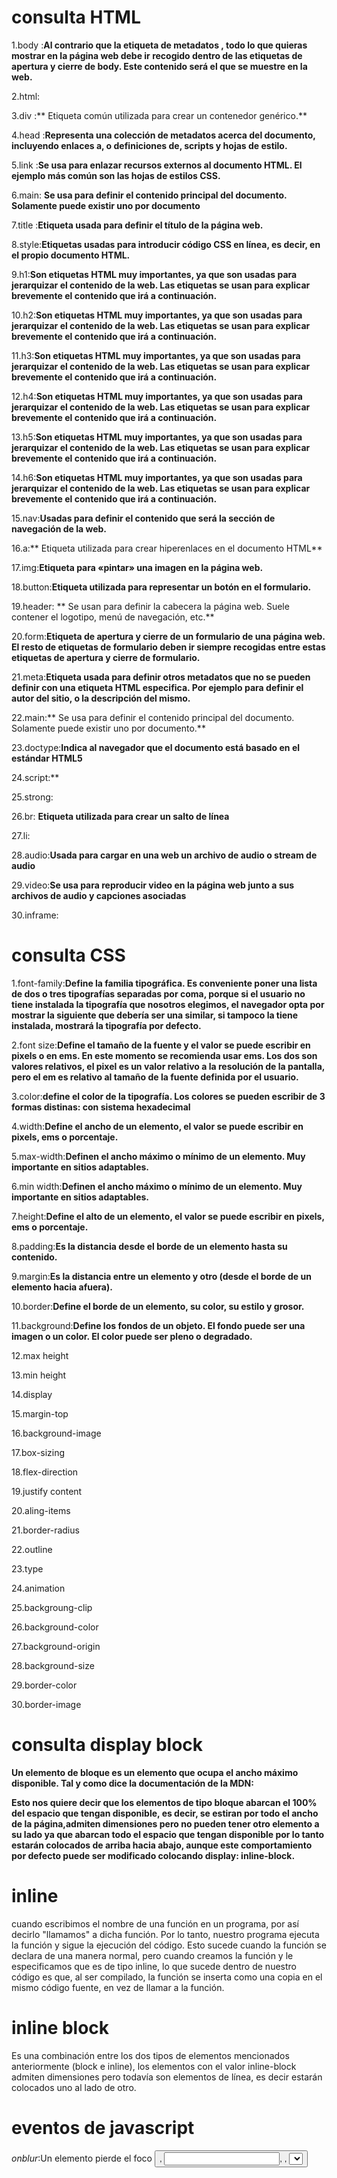 # consulta HTML

1.body :**Al contrario que la etiqueta de metadatos <head>, todo lo que quieras mostrar en la página web debe ir recogido dentro de las etiquetas de apertura y cierre de body. Este contenido será el que se muestre en la web.**

2.html:

3.div :** Etiqueta común utilizada para crear un contenedor genérico.**

4.head :**Representa una colección de metadatos acerca del documento, incluyendo enlaces a, o definiciones de, scripts y hojas de estilo.**

5.link :**Se usa para enlazar recursos externos al documento HTML. El ejemplo más común son las hojas de estilos CSS.**

6.main: **Se usa para definir el contenido principal del documento. Solamente puede existir uno por documento**

7.title :**Etiqueta usada para definir el título de la página web.**

8.style:**Etiquetas usadas para introducir código CSS en línea, es decir, en el propio documento HTML.**

9.h1:**Son etiquetas HTML muy importantes, ya que son usadas para jerarquizar el contenido de la web. Las etiquetas se usan para explicar brevemente el contenido que irá a continuación.**

10.h2:**Son etiquetas HTML muy importantes, ya que son usadas para jerarquizar el contenido de la web. Las etiquetas se usan para explicar brevemente el contenido que irá a continuación.**

11.h3:**Son etiquetas HTML muy importantes, ya que son usadas para jerarquizar el contenido de la web. Las etiquetas se usan para explicar brevemente el contenido que irá a continuación.**

12.h4:**Son etiquetas HTML muy importantes, ya que son usadas para jerarquizar el contenido de la web. Las etiquetas se usan para explicar brevemente el contenido que irá a continuación.**

13.h5:**Son etiquetas HTML muy importantes, ya que son usadas para jerarquizar el contenido de la web. Las etiquetas se usan para explicar brevemente el contenido que irá a continuación.**

14.h6:**Son etiquetas HTML muy importantes, ya que son usadas para jerarquizar el contenido de la web. Las etiquetas se usan para explicar brevemente el contenido que irá a continuación.**

15.nav:**Usadas para definir el contenido que será la sección de navegación de la web.**

16.a:** Etiqueta utilizada para crear hiperenlaces en el documento HTML**

17.img:**Etiqueta para «pintar» una imagen en la página web.**

18.button:**Etiqueta utilizada para representar un botón en el formulario.**

19.header: ** Se usan para definir la cabecera la página web. Suele contener el logotipo, menú de navegación, etc.**

20.form:**Etiqueta de apertura y cierre de un formulario de una página web. El resto de etiquetas de formulario deben ir siempre recogidas entre estas etiquetas de apertura y cierre de formulario.**

21.meta:**Etiqueta usada para definir otros metadatos que no se pueden definir con una etiqueta HTML especifica. Por ejemplo para definir el autor del sitio, o la descripción del mismo.**

22.main:** Se usa para definir el contenido principal del documento. Solamente puede existir uno por documento.**

23.doctype:**Indica al navegador que el documento está basado en el estándar HTML5**

24.script:**

25.strong:

26.br: **Etiqueta utilizada para crear un salto de línea**

27.li:

28.audio:**Usada para cargar en una web un archivo de audio o stream de audio**

29.video:**Se usa para reproducir video en la página web junto a sus archivos de audio y capciones asociadas**

30.inframe:

# consulta CSS

1.font-family:**Define la familia tipográfica. Es conveniente poner una lista de dos o tres tipografías separadas por coma, porque si el usuario no tiene instalada la tipografía que nosotros elegimos, el navegador opta por mostrar la siguiente que debería ser una similar, si tampoco la tiene instalada, mostrará la tipografía por defecto.**

2.font size:**Define el tamaño de la fuente y el valor se puede escribir en pixels o en ems. En este momento se recomienda usar ems. Los dos son valores relativos, el pixel es un valor relativo a la resolución de la pantalla, pero el em es relativo al tamaño de la fuente definida por el usuario.**

3.color:**define el color de la tipografía. Los colores se pueden escribir de 3 formas distinas: con sistema hexadecimal**

4.width:**Define el ancho de un elemento, el valor se puede escribir en pixels, ems o porcentaje.**

5.max-width:**Definen el ancho máximo o mínimo de un elemento. Muy importante en sitios adaptables.**

6.min width:**Definen el ancho máximo o mínimo de un elemento. Muy importante en sitios adaptables.**

7.height:**Define el alto de un elemento, el valor se puede escribir en pixels, ems o porcentaje.**

8.padding:**Es la distancia desde el borde de un elemento hasta su contenido.**

9.margin:**Es la distancia entre un elemento y otro (desde el borde de un elemento hacia afuera).**

10.border:**Define el borde de un elemento, su color, su estilo y grosor.**

11.background:**Define los fondos de un objeto. El fondo puede ser una imagen o un color. El color puede ser pleno o degradado.**

12.max height

13.min height

14.display

15.margin-top

16.background-image

17.box-sizing

18.flex-direction

19.justify content

20.aling-items

21.border-radius

22.outline

23.type

24.animation

25.backgroung-clip

26.background-color

27.background-origin

28.background-size

29.border-color

30.border-image

# consulta display block

**Un elemento de bloque es un elemento que ocupa el ancho máximo disponible. Tal y como dice la documentación de la MDN:**

**Esto nos quiere decir que los elementos de tipo bloque abarcan el 100% del espacio que tengan disponible,
es decir, se estiran por todo el ancho de la página,admiten dimensiones pero no pueden tener otro elemento a su lado ya que abarcan todo el espacio que tengan disponible por lo tanto estarán colocados de arriba hacia abajo, aunque este comportamiento por defecto puede ser modificado colocando display: inline-block.**


# inline
cuando escribimos el nombre de una función en un programa, por así decirlo "llamamos" a dicha función. Por lo tanto, nuestro programa ejecuta la función y sigue la ejecución del código. Esto sucede cuando la función se declara de una manera normal, pero cuando creamos la función y le especificamos que es de tipo inline, lo que sucede dentro de nuestro código es que, 
al ser compilado, la función se inserta como una copia en el mismo código fuente, en vez de llamar a la función.

# inline block
Es una combinación entre los dos tipos de elementos mencionados anteriormente (block e inline), los elementos con el valor inline-block admiten dimensiones pero todavía son elementos de línea, es decir estarán colocados uno al lado de otro.

# eventos de javascript
*onblur*:Un elemento pierde el foco	<button>, <input>, <label>, <select>, <textarea>, <body>

*onchange*:Un elemento ha sido modificado	<input>, <select>, <textarea>

*onclick*:Pulsar y soltar el ratón,Todos los elementos

*ondblclick*:Pulsar dos veces seguidas con el ratón	,Todos los elementos

*onfocus*:Un elemento obtiene el foco	<button>, <input>, <label>, <select>, <textarea>, <body>

*onkeydown*:Pulsar una tecla y no soltarla	Elementos de formulario y <body>

*onkeypress*:Pulsar una tecla	Elementos de formulario y <body>

*onkeyup*:Soltar una tecla pulsada	Elementos de formulario y <body>

*onload*:Página cargada completamente	<body>

*onmousedown*:pulsar un botón del ratón y no soltarlo,	Todos los elementos

*onunload*:Se abandona la página, por ejemplo al cerrar el navegador	<body>

*onsubmit*: Enviar el formulario	<form>

*onselect* :Seleccionar un texto	<input>, <textarea>

*onresize* :Inicializar el formulario	<form>


















































